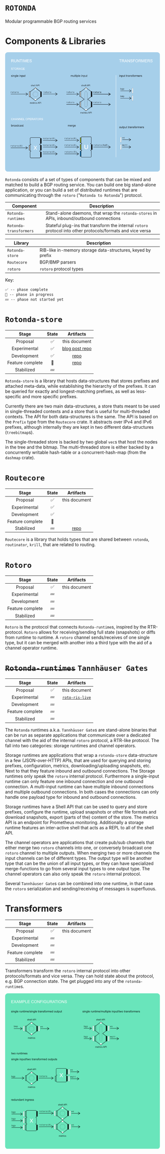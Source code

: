 `ROTONDA`
=========

Modular programmable BGP routing services

Components & Libraries
======================

![descriptors](images/rotonda-components.png)

`Rotonda` consists of a set of types of components that can be mixed and matched to build a BGP routing service. You can build one big stand-alone application, or you can build a set of distributed runtimes that are communicating through the `rotoro` ("`Rotonda to Rotonda`") protocol.

| Component | Description |
|----------|-------------|
| `Rotonda-runtimes`       | Stand-alone daemons, that wrap the `rotonda-stores` in APIs, inbound/outbound connections |
| `Rotonda-transformers`   | Stateful plug-ins that transform the internal `rotoro` protocol into other protocols/formats and vice versa |

| Library | Description |
|---------|-------------|
| `Rotonda-store`         | RIB-like in-memory storage data-structures, keyed by prefix |
| `Routecore`             | BGP/BMP parsers |
| `rotoro`                | `rotoro` protocol types |


Key:

    ✅ -- phase complete
    🦀 -- phase in progress
    💤 -- phase not started yet


`Rotonda-store`
===============

| Stage | State | Artifacts |
|:----:|:----:|:--------:|
| Proposal | ✅ | this document |
| Experimental | ✅ | [blog post repo](https://github.com/NLnetLabs/try-tries-and-trees) |
| Development | ✅ | [repo](https://github.com/NLnetLabs/rotonda-store) |
| Feature complete | 🦀 | [repo](https://github.com/NLnetLabs/rotonda-store) |
| Stabilized | 💤 |  |

`Rotonda-store` is a library that hosts data-structures that stores prefixes and attached meta-data, while establishing the hierarchy of the prefixes. It can be queried for exactly and longest-matching prefixes, as well as less-specific and more specific prefixes.

Currently there are two main data-structures, a store thats meant to be used in single-threaded contexts and a store that is useful for multi-threaded contexts. The API for both data-structures is the same. The API is based on the `Prefix` type from the `Routecore` crate. It abstracts over IPv4 and IPv6 prefixes, although internally they are kept in two different data-structures (`treebitmap`s).

The single-threaded store is backed by two global `vec`s that host the nodes in the tree and the bitmap. The multi-threaded store is either backed by a concurrently writable hash-table or a concurrent-hash-map (from the `dashmap` crate).

`Routecore`
===========

| Stage | State | Artifacts |
|:----:|:----:|:--------:|
| Proposal | ✅ | this document |
| Experimental | ✅ | |
| Development | ✅ |  |
| Feature complete | 🦀 | |
| Stabilized | 💤 |  [repo](https://github.com/NLnetLabs/routecore) |

`Routecore` is a library that holds types that are shared between `rotonda`, `routinator`, `krill`, that are related to routing.


`Rotoro`
========

| Stage | State | Artifacts |
|:----:|:----:|:--------:|
| Proposal | ✅ | this document |
| Experimental | 💤 | |
| Development | 💤 |  |
| Feature complete | 💤 | |
| Stabilized | 💤 | |

`Rotoro` is the protocol that connects `Rotonda-runtime`s, inspired by the RTR-protocol. `Rotoro` allows for receiving/sending full state (snapshots) or diffs from runtime to runtime. A `rotoro` channel sends/receives of one single type, but it can be merged with another into a third type with the aid of a channel operator runtime.

~~`Rotonda-runtimes`~~ `Tannhäuser Gates`
=========================================

| Stage | State | Artifacts |
|:----:|:----:|:--------:|
| Proposal | ✅ | this document |
| Experimental | 💤 | [`roto-ris-live`](https://github.com/NLnetLabs/roto-ris-live) |
| Development | 💤  | |
| Feature complete | 💤 | |
| Stabilized | 💤 |  |

The `Rotonda` runtimes a.k.a. `Tannhäuser Gate`s are stand-alone binaries that can be run as separate applications that communicate over a dedicated channel with the aid of the internal `rotoro` protocol, a RTR-like protocol. The fall into two categories: storage runtimes and channel operators.

Storage runtimes are applications that wrap a `rotonda-store` data-structure in a few (JSON-over-HTTP) APIs, that are used for querying and storing prefixes, configuration, metrics, downloading/uploading snapshots, etc. Next to that they feature inbound and outbound connections. The Storage runtimes only speak the `rotoro` internal protocol. Furthermore a single-input runtime can only feature one inbound connection and one outbound connection. A multi-input runtime can have multiple inbound connections and multiple outbound connections. In both cases the connections can only handle one payload type for inbound and outbound connections.

Storage runtimes have a Shell API that can be used to query and store prefixes, configure the runtime, upload snapshots or other file formats and download snapshots, export (parts of the) content of the store. The metrics API is an endpoint for Prometheus monitoring. Additionally a storage runtime features an inter-active shell that acts as a REPL to all of the shell API.

The channel operators are applications that create pub/sub channels that either merge two `rotoro` channels into one, or conversely broadcast one `rotoro` channel to multiple outputs.
When merging two or more channels the input channels can be of different types. The output type will be another type that can be the union of all input types, or they can have specialized merge-functions to go from several input types to one output type. The channel operators can also only speak the `rotoro` internal protocol.

Several `Tannhäuser Gate`s can be combined into one runtime, in that case the `rotoro` serialization and sending/receiving of messages is superfluous.

Transformers
============

| Stage | State | Artifacts |
|:----:|:----:|:--------:|
| Proposal | ✅ | this document |
| Experimental | 💤 | |
| Development | 💤 | |
| Feature complete | 💤 | |
| Stabilized | 💤 |  |

Transformers transform the `rotoro` internal protocol into other protocols/formats and vice versa. They can hold state about the protocol, e.g. BGP connection state. The get plugged into any of the `rotonda-runtime`s.

![descriptors](images/rotonda-examples.png)
